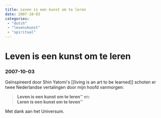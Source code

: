 ```yaml
---
title: Leven is een kunst om te leren
date: 2007-10-03
categories:
 - "dutch"
 - "levenskunst"
 - "spiritual"
---
```


# Leven is een kunst om te leren
### 2007-10-03

Geïnspireerd door Shin Yatomi's [[living is an art to be learned]] schoten er twee Nederlandse vertalingen door mijn hoofd vanmorgen:
> **Leven is een kunst om te leren**™ en: </br>
> **Leren is een kunst om te leven**™

Met dank aan het Universum.